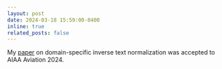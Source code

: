 ```yaml
---
layout: post
date: 2024-03-18 15:59:00-0400
inline: true
related_posts: false
---
```


My <a href= 'https://ntrs.nasa.gov/citations/20240007543'>paper</a> on domain-specific inverse text normalization was accepted to AIAA Aviation 2024.
